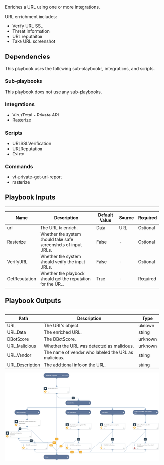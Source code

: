 Enriches a URL using one or more integrations.

URL enrichment includes:
* Verify URL SSL
* Threat information
* URL reputaiton
* Take URL screenshot

## Dependencies
This playbook uses the following sub-playbooks, integrations, and scripts.

### Sub-playbooks
This playbook does not use any sub-playbooks.

### Integrations
* VirusTotal - Private API
* Rasterize

### Scripts
* URLSSLVerification
* URLReputation
* Exists

### Commands
* vt-private-get-url-report
* rasterize

## Playbook Inputs
---

| **Name** | **Description** | **Default Value** | **Source** | **Required** |
| --- | --- | --- | --- | --- |
| url | The URL to enrich. | Data | URL | Optional |
| Rasterize | Whether the system should take safe screenshots of input URLs. | False | - | Optional |
| VerifyURL | Whether the system should verify the input URLs. | False | - | Optional |
| GetReputation | Whether the playbook should get the reputation for the URL. | True | - | Required |

## Playbook Outputs
---

| **Path** | **Description** | **Type** |
| --- | --- | --- |
| URL | The URL's object. | uknown |
| URL.Data | The enriched URL. | string |
| DBotScore | The DBotScore. | unknown |
| URL.Malicious | Whether the URL was detected as malicious. | unknown |
| URL.Vendor | The name of vendor who labeled the URL as malicious. | string |
| URL.Description | The additional info on the URL. | string |

![URL_Enrichment_Generic](https://raw.githubusercontent.com/demisto/content/1bdd5229392bd86f0cc58265a24df23ee3f7e662/docs/images/playbooks/URL_Enrichment_Generic.png)
